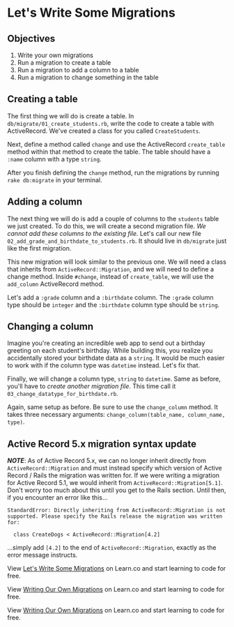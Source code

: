 # Let's Write Some Migrations
## Objectives

1. Write your own migrations
2. Run a migration to create a table
3. Run a migration to add a column to a table
4. Run a migration to change something in the table

## Creating a table

The first thing we will do is create a table. In `db/migrate/01_create_students.rb`, write the code to create a table with ActiveRecord. We've created a class for you called `CreateStudents`.

Next, define a method called `change` and use the ActiveRecord `create_table` method within that method to create the table. The table should have a `:name` column with a type `string`.

After you finish defining the `change` method, run the migrations by running `rake db:migrate` in your terminal.

## Adding a column

The next thing we will do is add a couple of columns to the `students` table we just created. To do this, we will create a second migration file. *We cannot add these columns to the existing file.* Let's call our new file `02_add_grade_and_birthdate_to_students.rb`. It should live in `db/migrate` just like the first migration.

This new migration will look similar to the previous one. We will need a class that inherits from `ActiveRecord::Migration`, and we will need to define a change method. Inside `#change`, instead of `create_table`, we will use the `add_column` ActiveRecord method. 

Let's add a `:grade` column and a `:birthdate` column. The `:grade` column type should be `integer` and the `:birthdate` column type should be `string`.

## Changing a column

Imagine you're creating an incredible web app to send out a birthday greeting on each student's birthday. While building this, you realize you accidentally stored your birthdate data as a `string`. It would be much easier to work with if the column type was `datetime` instead. Let's fix that.

Finally, we will change a column type, `string` to `datetime`. Same as before, you'll have to *create another migration file*. This time call it `03_change_datatype_for_birthdate.rb`.

Again, same setup as before. Be sure to use the `change_column` method. It takes three necessary arguments: `change_column(table_name, column_name, type)`.

## Active Record 5.x migration syntax update

***NOTE***: As of Active Record 5.x, we can no longer inherit directly from `ActiveRecord::Migration` and must instead specify which version of Active Record / Rails the migration was written for. If we were writing a migration for Active Record 5.1, we would inherit from `ActiveRecord::Migration[5.1]`. Don't worry too much about this until you get to the Rails section. Until then, if you encounter an error like this...
```
StandardError: Directly inheriting from ActiveRecord::Migration is not supported. Please specify the Rails release the migration was written for:

  class CreateDogs < ActiveRecord::Migration[4.2]
```
...simply add `[4.2]` to the end of `ActiveRecord::Migration`, exactly as the error message instructs.


<p data-visibility='hidden'>View <a href='https://learn.co/lessons/writing-migrations' title='Let's Write Some Migrations'>Let's Write Some Migrations</a> on Learn.co and start learning to code for free.</p>

<p data-visibility='hidden'>View <a href='https://learn.co/lessons/writing-migrations'>Writing Our Own Migrations</a> on Learn.co and start learning to code for free.</p>

<p class='util--hide'>View <a href='https://learn.co/lessons/writing-migrations'>Writing Our Own Migrations</a> on Learn.co and start learning to code for free.</p>
